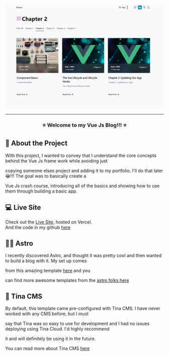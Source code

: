 <div align="center">

<img src="public/readme-image-for-vue-blog.PNG" alt="Screenshot" />

<hr/>

<h3 align="center">
 ⭐ Welcome to my Vue Js Blog!!! ⭐️
</h3>

</div>

## 📌 About the Project

With this project, I wanted to convey that I understand the core concepts behind the Vue Js frame work while avoiding just

copying someone elses project and adding it to my portfolio. I'll do that later 😂!!! The goal was to basically create a

Vue Js crash course, introducing all of the basics and showing how to use them through building a basic app.

## 💻 Live Site

Check out the [Live Site](https://astro-book-rating-app.vercel.app/), hosted on Vercel.
<br/>
And the code in my github [here](https://github.com/mjay88/astro-book-rating-app)

## 👨‍🚀 Astro

I recently discovered Astro, and thought it was pretty cool and then wanted to build a blog with it. My set up comes

from this amazing template [here](https://github.com/danielcgilibert/blog-template?tab=readme-ov-file#-Features) and you

can find more awesome templates from the [astro folks here](https://astro.build/themes/)

## 🦙 Tina CMS

By default, this template came pre-configured with Tina CMS. I have never worked with any CMS before, but I must

say that Tina was so easy to use for development and I had no issues deploying using Tina Cloud. I'd highly recommend

it and will definitely be using it in the future.

You can read more about Tina CMS [here](https://tina.io/docs/)
